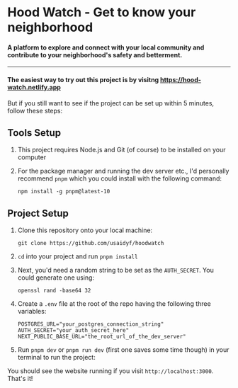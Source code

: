 # Hood Watch - Get to know your neighborhood

#### A platform to explore and connect with your local community and contribute to your neighborhood's safety and betterment. 

---

#### The easiest way to try out this project is by visitng https://hood-watch.netlify.app

But if you still want to see if the project can be set up within 5 minutes, follow these steps:

## Tools Setup

1. This project requires Node.js and Git (of course) to be installed on your computer

2. For the package manager and running the dev server etc., I'd personally recommend `pnpm` which you could install with the following command:

   ```
   npm install -g pnpm@latest-10
   ```

## Project Setup

1. Clone this repository onto your local machine:

   ```
   git clone https://github.com/usaidyf/hoodwatch
   ```

2. `cd` into your project and run `pnpm install`

3. Next, you'd need a random string to be set as the `AUTH_SECRET`. You could generate one using:

   ```
   openssl rand -base64 32
   ```

4. Create a `.env` file at the root of the repo having the following three variables:

   ```
   POSTGRES_URL="your_postgres_connection_string"
   AUTH_SECRET="your_auth_secret_here"
   NEXT_PUBLIC_BASE_URL="the_root_url_of_the_dev_server"
   ```

5. Run `pnpm dev` or `pnpm run dev` (first one saves some time though) in your terminal to run the project:

You should see the website running if you visit `http://localhost:3000`. That's it!